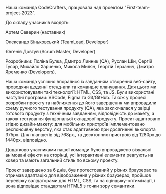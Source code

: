 Наша команда CodeCrafters, працювала над проектом "First-team-project-2023".

До складу учасників входять:

Артем Северин (наставник)

Олександр Біньковський (TeamLead, Developer)

Євгеній Довгуй (Scrum Master, Developer)

Розробники: Поліна Булка, Дмитро Линник (QA), Руслан Шін, Сергій Гусар, Михайло
Харченко, Микола Милян, Георгій Герзанич, Дмитро Яременко (Developers).

Наша команда успішно впоралися із завданням створення веб-сайту, проводячи
щоденні стенд-апи та командне планування. Для цього ми використовували такі
технології: HTML, CSS, та JS. Були використані наступні програми: VSCode, Figma
та Git/GitHub. Також у процесі розробки проекту та наближення до його завершення
ми впровадили схему ручного тестування продукту (QA), яка заключалася у звірці
готового продукту з технічним завданням, відповідність до макету, а також
тестування фунціональої складової продукту. Проект адаптовано згідно
дизайн-макету: для мобільних пристроїв імплементовано респонсивну верстку, яка
стає адаптивною при досягненні вьюпорта 375px. Для планшетів від 768px., та
десктопних пристроїв від 1280px до 1440px. відповідно.

Додатково учасниками нашої команди було впроваджено візуальні анімовані ефекти
на сторінці, усі інтерактивні елементи реагують на ховер та мають загальний
стиль по всьому проекту.

Проект завершено за 6 днів, був протестований у різних браузерах та отримав
адаптацію для відображення у різних браузерах; пройшов перевірку валідаторами
для HTML, CSS, та на оцінщику-оптимізації, і вона відповідає стандартам HTML5 з
точки зору семантики.
